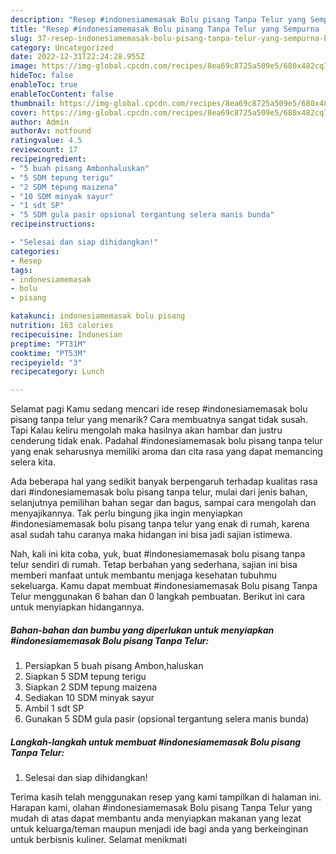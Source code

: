 ```yaml
---
description: "Resep #indonesiamemasak Bolu pisang Tanpa Telur yang Sempurna , Bisa Manjain Lidah"
title: "Resep #indonesiamemasak Bolu pisang Tanpa Telur yang Sempurna , Bisa Manjain Lidah"
slug: 37-resep-indonesiamemasak-bolu-pisang-tanpa-telur-yang-sempurna-bisa-manjain-lidah
category: Uncategorized
date: 2022-12-31T22:24:28.955Z
image: https://img-global.cpcdn.com/recipes/8ea69c8725a509e5/680x482cq70/indonesiamemasak-bolu-pisang-tanpa-telur-foto-resep-utama.jpg
hideToc: false
enableToc: true
enableTocContent: false
thumbnail: https://img-global.cpcdn.com/recipes/8ea69c8725a509e5/680x482cq70/indonesiamemasak-bolu-pisang-tanpa-telur-foto-resep-utama.jpg
cover: https://img-global.cpcdn.com/recipes/8ea69c8725a509e5/680x482cq70/indonesiamemasak-bolu-pisang-tanpa-telur-foto-resep-utama.jpg
author: Admin
authorAv: notfound
ratingvalue: 4.5
reviewcount: 17
recipeingredient:
- "5 buah pisang Ambonhaluskan"
- "5 SDM tepung terigu"
- "2 SDM tepung maizena"
- "10 SDM minyak sayur"
- "1 sdt SP"
- "5 SDM gula pasir opsional tergantung selera manis bunda"
recipeinstructions:

- "Selesai dan siap dihidangkan!"
categories:
- Resep
tags:
- indonesiamemasak
- bolu
- pisang

katakunci: indonesiamemasak bolu pisang 
nutrition: 163 calories
recipecuisine: Indonesian
preptime: "PT31M"
cooktime: "PT53M"
recipeyield: "3"
recipecategory: Lunch

---
```



Selamat pagi Kamu sedang mencari ide resep #indonesiamemasak bolu pisang tanpa telur yang menarik? Cara membuatnya sangat tidak susah. Tapi Kalau keliru mengolah maka hasilnya akan hambar dan justru cenderung tidak enak. Padahal #indonesiamemasak bolu pisang tanpa telur yang enak seharusnya memiliki aroma dan cita rasa yang dapat memancing selera kita.


Ada beberapa hal yang sedikit banyak berpengaruh terhadap kualitas rasa dari #indonesiamemasak bolu pisang tanpa telur, mulai dari jenis bahan, selanjutnya pemilihan bahan segar dan bagus, sampai cara mengolah dan menyajikannya. Tak perlu bingung jika ingin menyiapkan #indonesiamemasak bolu pisang tanpa telur yang enak di rumah, karena asal sudah tahu caranya maka hidangan ini bisa jadi sajian istimewa.




Nah, kali ini kita coba, yuk, buat #indonesiamemasak bolu pisang tanpa telur sendiri di rumah. Tetap berbahan yang sederhana, sajian ini bisa memberi manfaat untuk membantu menjaga kesehatan tubuhmu sekeluarga. Kamu dapat membuat #indonesiamemasak Bolu pisang Tanpa Telur menggunakan 6 bahan dan 0 langkah pembuatan. Berikut ini cara untuk menyiapkan hidangannya.

<!--inarticleads1-->

##### Bahan-bahan dan bumbu yang diperlukan untuk menyiapkan #indonesiamemasak Bolu pisang Tanpa Telur:

1. Persiapkan 5 buah pisang Ambon,haluskan
1. Siapkan 5 SDM tepung terigu
1. Siapkan 2 SDM tepung maizena
1. Sediakan 10 SDM minyak sayur
1. Ambil 1 sdt SP
1. Gunakan 5 SDM gula pasir (opsional tergantung selera manis bunda)




<!--inarticleads2-->

##### Langkah-langkah untuk membuat #indonesiamemasak Bolu pisang Tanpa Telur:


1. Selesai dan siap dihidangkan!



Terima kasih telah menggunakan resep yang kami tampilkan di halaman ini. Harapan kami, olahan #indonesiamemasak Bolu pisang Tanpa Telur yang mudah di atas dapat membantu anda menyiapkan makanan yang lezat untuk keluarga/teman maupun menjadi ide bagi anda yang berkeinginan untuk berbisnis kuliner. Selamat menikmati
